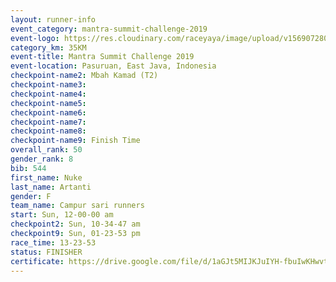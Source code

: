 ```yaml
---
layout: runner-info 
event_category: mantra-summit-challenge-2019 
event-logo: https://res.cloudinary.com/raceyaya/image/upload/v1569072809/logo/mantra-image_segrbx.jpg
category_km: 35KM 
event-title: Mantra Summit Challenge 2019 
event-location: Pasuruan, East Java, Indonesia 
checkpoint-name2: Mbah Kamad (T2) 
checkpoint-name3: 
checkpoint-name4: 
checkpoint-name5: 
checkpoint-name6: 
checkpoint-name7: 
checkpoint-name8: 
checkpoint-name9: Finish Time
overall_rank: 50
gender_rank: 8
bib: 544
first_name: Nuke
last_name: Artanti
gender: F
team_name: Campur sari runners
start: Sun, 12-00-00 am
checkpoint2: Sun, 10-34-47 am
checkpoint9: Sun, 01-23-53 pm
race_time: 13-23-53
status: FINISHER
certificate: https://drive.google.com/file/d/1aGJt5MIJKJuIYH-fbuIwKHwvt4XLrDI1/view?usp=sharing
---
```

